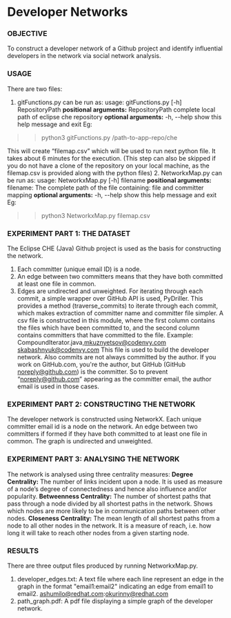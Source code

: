 # Developer Networks

### OBJECTIVE
To construct a developer network of a Github project and identify influential developers in the network via social network analysis.

### USAGE
There are two files:
1. gitFunctions.py can be run as:
usage: gitFunctions.py [-h] RepositoryPath
**positional arguments:**
  RepositoryPath  complete local path of eclipse che repository
**optional arguments:**
  -h, --help      show this help message and exit
Eg:
 >>python3 gitFunctions.py /path-to-app-repo/che

This will create “filemap.csv” which will be used to run next python file.
It takes about 6 minutes for the execution. (This step can also be skipped if you do not have a clone of the repository on your local machine, as the filemap.csv is provided along with the python files)
2. NetworkxMap.py can be run as:
usage: NetworkxMap.py [-h] filename
**positional arguments:**
filename: The complete path of the file containing: file and committer mapping
**optional arguments:**
  -h, --help  show this help message and exit
Eg:
>>python3 NetworkxMap.py filemap.csv

### EXPERIMENT PART 1: THE DATASET
The Eclipse CHE (Java) Github project is used as the basis for constructing the network.
1. Each committer (unique email ID) is a node.
2. An edge between two committers means that they have both committed at least one file
in common.
3. Edges are undirected and unweighted.
For iterating through each commit, a simple wrapper over GitHub API is used, PyDriller. This provides a method (traverse_commits) to iterate through each commit, which makes extraction of committer name and committer file simpler. A csv file is constructed in this module, where the first column contains the files which have been committed to, and the second column contains committers that have committed to the file. Example:
CompoundIterator.java,mkuznyetsov@codenvy.com skabashnyuk@codenvy.com
This file is used to build the developer network.
Also commits are not always committed by the author. If you work on GitHub.com, you're the author, but GitHub (GitHub <noreply@github.com>) is the committer. So to prevent “noreply@github.com” appearing as the committer email, the author email is used in those cases.

### EXPERIMENT PART 2: CONSTRUCTING THE NETWORK
The developer network is constructed using NetworkX. Each unique committer email id is a node on the network. An edge between two committers if formed if they have both committed to at least one file in common. The graph is undirected and unweighted.

### EXPERIMENT PART 3: ANALYSING THE NETWORK
The network is analysed using three centrality measures:
**Degree Centrality:** The number of links incident upon a node. It is used as measure of a node’s degree of connectedness and hence also influence and/or popularity.
**Betweenness Centrality:** The number of shortest paths that pass through a node divided by all shortest paths in the network. Shows which nodes are more likely to be in communication paths between other nodes.
**Closeness Centrality:** The mean length of all shortest paths from a node to all other nodes in the network. It is a measure of reach, i.e. how long it will take to reach other nodes from a given starting node.

### RESULTS
There are three output files produced by running NetworkxMap.py.
1. developer_edges.txt: A text file where each line represent an edge in the graph in the format "email1:email2" indicating an edge from email1 to email2. ashumilo@redhat.com:okurinny@redhat.com
2. path_graph.pdf: A pdf file displaying a simple graph of the developer network.

